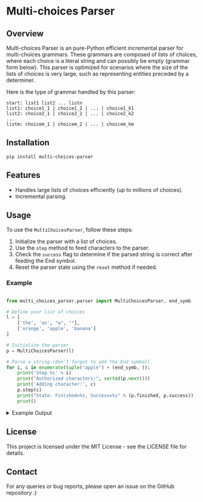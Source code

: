 # Multi-choices Parser

## Overview
Multi-choices Parser is an pure-Python efficient incremental parser for multi-choices grammars. These grammars are composed of lists of choices, where each choice is a literal string and can possibly be empty (grammar form below). This parser is optimized for scenarios where the size of the lists of choices is very large, such as representing entities preceded by a determiner.


Here is the type of grammar handled by this parser:

```
start: list1 list2 ... listn
list1: choice1_1 | choice1_2 | ... | choice1_k1
list2: choice2_1 | choice2_2 | ... | choice2_k2
...
listm: choicem_1 | choicem_2 | ... | choicem_km
```

## Installation

```
pip install multi-choices-parser
```

## Features
- Handles large lists of choices efficiently (up to millions of choices).
- Incremental parsing.

## Usage
To use the `MultiChoicesParser`, follow these steps:

1. Initialize the parser with a list of choices.
3. Use the `step` method to feed characters to the parser.
4. Check the `success` flag to determine if the parsed string is correct after feeding the End symbol.
5. Reset the parser state using the `reset` method if needed.

### Example
```python

from multi_choices_parser.parser import MultiChoicesParser, end_symb

# Define your list of choices
l = [
    ['the', 'an', "a", ""],
    ['orange', 'apple', 'banana']
]

# Initialize the parser
p = MultiChoicesParser(l)

# Parse a string (don't forget to add the End symbol)
for i, c in enumerate(tuple("apple") + (end_symb, )):
    print('Step %s' % i)
    print("Authorized characters:", sorted(p.next()))
    print('Adding character:', c)
    p.step(c)
    print("State: Finished=%s, Success=%s" % (p.finished, p.success))
    print()
```

<details> <summary>Example Output</summary>

```
Step 0
Authorized characters: ['a', 'b', 'o', 't']
Adding character: a
State: Finished=False, Success=False

Step 1
Authorized characters: ['a', 'b', 'n', 'o', 'p']
Adding character: p
State: Finished=False, Success=False

Step 2
Authorized characters: ['p']
Adding character: p
State: Finished=False, Success=False

Step 3
Authorized characters: ['l']
Adding character: l
State: Finished=False, Success=False

Step 4
Authorized characters: ['e']
Adding character: e
State: Finished=False, Success=False

Step 5
Authorized characters: [End]
Adding character: End
State: Finished=True, Success=True
```

</details>



## License
This project is licensed under the MIT License - see the LICENSE file for details.

## Contact
For any queries or bug reports, please open an issue on the GitHub repository :)
